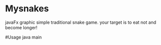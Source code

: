 # Mysnakes
javaFx graphic simple traditional snake game.
your target is to eat not and become longer!

#Usage
java main


